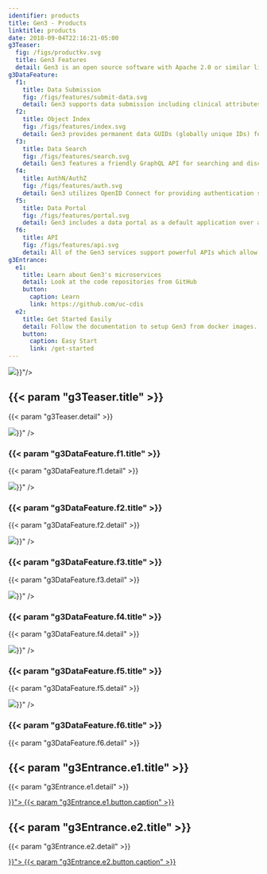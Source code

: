 ```yaml
---
identifier: products
title: Gen3 - Products
linktitle: products
date: 2018-09-04T22:16:21-05:00
g3Teaser:
  fig: /figs/productkv.svg
  title: Gen3 Features
  detail: Gen3 is an open source software with Apache 2.0 or similar licenses, colocating compute and storage in a data commons. It is agnostic to the data type and the storage location, needing, minimally, a data model, data, a secure landing page for the portal, and research goals.
g3DataFeature:
  f1: 
    title: Data Submission
    fig: /figs/features/submit-data.svg
    detail: Gen3 supports data submission including clinical attributes, phenotypic information, and data files. The submissions are validated against the data dictionary to ensure all required fields are present and have appropriate data values.
  f2:
    title: Object Index
    fig: /figs/features/index.svg
    detail: Gen3 provides permanent data GUIDs (globally unique IDs) for data objects. The service tracks the physical locations and hash of every asset (file) in the data commons object store. The Gen3 platform includes landing pages which support FAIR descriptions of the data objects.
  f3: 
    title: Data Search
    fig: /figs/features/search.svg
    detail: Gen3 features a friendly GraphQL API for searching and discovering data. The GraphQL API enables faceted and precise searching through the flexible data model. Search capabilities enable quick and easy creation of virtual cohorts that can be exported to a manifest for data download.
  f4:
    title: AuthN/AuthZ
    fig: /figs/features/auth.svg
    detail: Gen3 utilizes OpenID Connect for providing authentication services with authorization specified on a per commons basis. Currently supported identity providers include Google and Shibboleth via NIH iTrust, InCommon Federation, and eduGAIN.
  f5: 
    title: Data Portal
    fig: /figs/features/portal.svg
    detail: Gen3 includes a data portal as a default application over a commons. The portal is an interactive website that allows users to explore, submit, and download data. The data portal utilizes the public APIs offered by the data commons as a demonstration to the power of Gen3.
  f6:
    title: API
    fig: /figs/features/api.svg
    detail: All of the Gen3 services support powerful APIs which allow them to interact with each other and external users. These APIs enable extensible application development for future services and users.
g3Entrance:
  e1:
    title: Learn about Gen3's microservices
    detail: Look at the code repositories from GitHub
    button:
      caption: Learn
      link: https://github.com/uc-cdis
  e2:
    title: Get Started Easily
    detail: Follow the documentation to setup Gen3 from docker images.
    button:
      caption: Easy Start
      link: /get-started
---
```


<section class="g3-bg__mint">
  <div class="g3-outer-wrapper g3-flex-content g3-flex-content__reverse">
    <div class="g3-col__65 g3-flex-content g3-space__padding-md-top g3-mb-space__padding-lg-top">
      <img class="g3-img__full-width" src="{{< param "g3Teaser.fig" >}}"/>
    </div>
    <div class="g3-space__padding-lg-top g3-space__padding-lg-bottom g3-col__35">
      <div class="g3-space__wrapper-gap-left">
        <h1 class="g3-space__margin-sm-bottom">
          {{< param "g3Teaser.title" >}}
        </h1>
        <p class="g3-space__margin-sm-bottom introduction">
          {{< param "g3Teaser.detail" >}}
        </p>
      </div>
    </div>
  </div>
</section>

<section>
  <div class="g3-space__margin-lg-bottom g3-inner-wrapper">
    <div class="g3-flex-content g3-space__margin-md-top-bottom">
      <div class="g3-space__margin-sm-left-right g3-col__50">
        <img class="g3-img__center" src="{{< param "g3DataFeature.f1.fig" >}}" />
        <h3 class="g3-text__center g3-space__margin-sm-top-bottom">{{< param "g3DataFeature.f1.title" >}}</h3>
        <p>
          {{< param "g3DataFeature.f1.detail" >}}
        </p>
      </div>
      <div class="g3-space__margin-sm-left-right g3-col__50">
        <img class="g3-img__center" src="{{< param "g3DataFeature.f2.fig" >}}" />
        <h3 class="g3-text__center g3-space__margin-sm-top-bottom">{{< param "g3DataFeature.f2.title" >}}</h3>
        <p>
          {{< param "g3DataFeature.f2.detail" >}}
        </p>
      </div>
    </div>
    <div class="g3-flex-content g3-space__margin-md-top-bottom">
      <div class="g3-space__margin-sm-left-right g3-col__50">
        <img class="g3-img__center" src="{{< param "g3DataFeature.f3.fig" >}}" />
        <h3 class="g3-text__center g3-space__margin-sm-top-bottom">{{< param "g3DataFeature.f3.title" >}}</h3>
        <p>
          {{< param "g3DataFeature.f3.detail" >}}
        </p>
      </div>
      <div class="g3-space__margin-sm-left-right g3-col__50">
        <img class="g3-img__center" src="{{< param "g3DataFeature.f4.fig" >}}" />
        <h3 class="g3-text__center g3-space__margin-sm-top-bottom">{{< param "g3DataFeature.f4.title" >}}</h3>
        <p>
          {{< param "g3DataFeature.f4.detail" >}}
        </p>
      </div>
    </div>
    <div class="g3-flex-content g3-space__margin-md-top-bottom">
      <div class="g3-space__margin-sm-left-right g3-col__50">
        <img class="g3-img__center" src="{{< param "g3DataFeature.f5.fig" >}}" />
        <h3 class="g3-text__center g3-space__margin-sm-top-bottom">{{< param "g3DataFeature.f5.title" >}}</h3>
        <p>
          {{< param "g3DataFeature.f5.detail" >}}
        </p>
      </div>
      <div class="g3-space__margin-sm-left-right g3-col__50">
        <img class="g3-img__center" src="{{< param "g3DataFeature.f6.fig" >}}" />
        <h3 class="g3-text__center g3-space__margin-sm-top-bottom">{{< param "g3DataFeature.f6.title" >}}</h3>
        <p>
          {{< param "g3DataFeature.f6.detail" >}}
        </p>
      </div>
    </div>
  </div>
</section>

<section>
  <div class="g3-inner-wrapper g3-flex-content g3-space__margin-md-bottom">
    <div class="g3-bg__solight g3-space__padding-md g3-col__50 g3-text__center g3-space__margin-sm-left-right">
      <h2 class="g3-space__margin-sm-bottom">
        {{< param "g3Entrance.e1.title" >}}
      </h2>
      <p class="g3-space__margin-sm-bottom">
        {{< param "g3Entrance.e1.detail" >}}
      </p>
      <a class="g3-button--secondary g3-button" href="{{< param "g3Entrance.e1.button.link" >}}">
        {{< param "g3Entrance.e1.button.caption" >}}
      </a>
    </div>
    <div class="g3-bg__solight g3-space__padding-md g3-col__50 g3-text__center g3-space__margin-sm-left-right">
      <h2 class="g3-space__margin-sm-bottom">
        {{< param "g3Entrance.e2.title" >}}
      </h2>
      <p class="g3-space__margin-sm-bottom">
        {{< param "g3Entrance.e2.detail" >}}
      </p>
      <a class="g3-button--secondary g3-button" href="{{< param "g3Entrance.e2.button.link" >}}">
        {{< param "g3Entrance.e2.button.caption" >}}
      </a>
    </div>
  </div>
</section>
